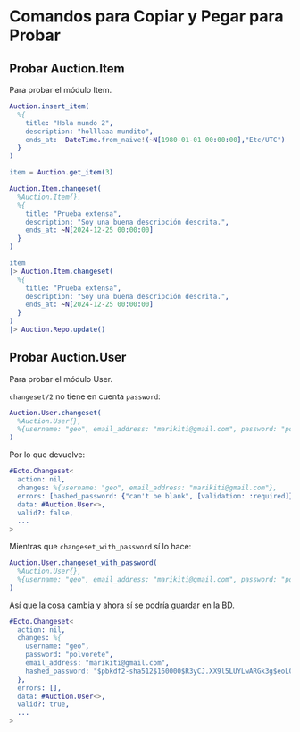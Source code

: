 # Comandos para Copiar y Pegar para Probar

## Probar Auction.Item

Para probar el módulo Item.

```erlang
Auction.insert_item(
  %{
    title: "Hola mundo 2",
    description: "holllaaa mundito",
    ends_at:  DateTime.from_naive!(~N[1980-01-01 00:00:00],"Etc/UTC")
  }
)

item = Auction.get_item(3)

Auction.Item.changeset(
  %Auction.Item{},
  %{
    title: "Prueba extensa",
    description: "Soy una buena descripción descrita.",
    ends_at: ~N[2024-12-25 00:00:00]
  }
)

item
|> Auction.Item.changeset(
  %{
    title: "Prueba extensa",
    description: "Soy una buena descripción descrita.",
    ends_at: ~N[2024-12-25 00:00:00]
  }
)
|> Auction.Repo.update()
```

## Probar Auction.User

Para probar el módulo User.

`changeset/2` no tiene en cuenta `password`:
```erlang
Auction.User.changeset(
  %Auction.User{},
  %{username: "geo", email_address: "marikiti@gmail.com", password: "polvorete"}
)
```

Por lo que devuelve:
```erlang
#Ecto.Changeset<
  action: nil,
  changes: %{username: "geo", email_address: "marikiti@gmail.com"},
  errors: [hashed_password: {"can't be blank", [validation: :required]}],
  data: #Auction.User<>,
  valid?: false,
  ...
>
```

Mientras que `changeset_with_password` sí lo hace:
```erlang
Auction.User.changeset_with_password(
  %Auction.User{},
  %{username: "geo", email_address: "marikiti@gmail.com", password: "polvorete", password_confirmation: "polvorete"}
)
```

Así que la cosa cambia y ahora sí se podría guardar en la BD.
```erlang
#Ecto.Changeset<
  action: nil,
  changes: %{
    username: "geo",
    password: "polvorete",
    email_address: "marikiti@gmail.com",
    hashed_password: "$pbkdf2-sha512$160000$R3yCJ.XX9l5LUYLwARGk3g$eoL06Aipybzd8Fwhw3XSP7WeM6edEF1Ke1SfU5hxddL6CAEXv5A.S2cvtEuXI4DhLMmdbjllfbJ8EtjDK5l9XA"
  },
  errors: [],
  data: #Auction.User<>,
  valid?: true,
  ...
>
```
